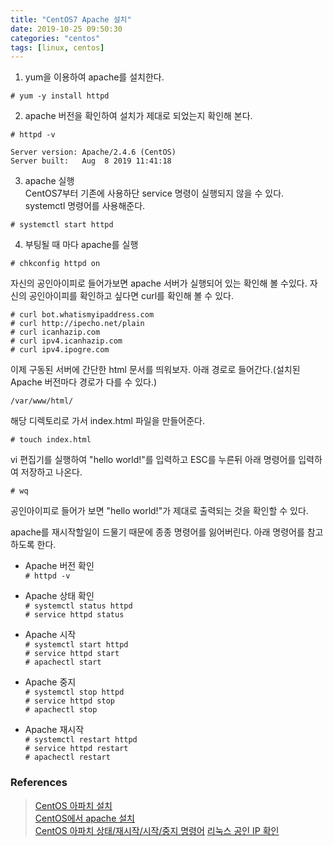 ```yaml
---
title: "CentOS7 Apache 설치"
date: 2019-10-25 09:50:30
categories: "centos"
tags: [linux, centos]
---
```


1. yum을 이용하여 apache를 설치한다.

```
# yum -y install httpd
```

2. apache 버전을 확인하여 설치가 제대로 되었는지 확인해 본다.  

```
# httpd -v

Server version: Apache/2.4.6 (CentOS)
Server built:   Aug  8 2019 11:41:18
```

3. apache 실행  
CentOS7부터 기존에 사용하단 service 명령이 실행되지 않을 수 있다. systemctl 명령어를 사용해준다.

```
# systemctl start httpd
```

4. 부팅될 때 마다 apache를 실행

```
# chkconfig httpd on
```

자신의 공인아이피로 들어가보면 apache 서버가 실행되어 있는 확인해 볼 수있다. 자신의 공인아이피를 확인하고 싶다면 curl를 확인해 볼 수 있다.

`# curl bot.whatismyipaddress.com`  
`# curl http://ipecho.net/plain`  
`# curl icanhazip.com`  
`# curl ipv4.icanhazip.com`  
`# curl ipv4.ipogre.com`

이제 구동된 서버에 간단한 html 문서를 띄워보자. 아래 경로로 들어간다.(설치된 Apache 버전마다 경로가 다를 수 있다.)

`/var/www/html/`

해당 디렉토리로 가서 index.html 파일을 만들어준다.

```
# touch index.html
```

vi 편집기를 실행하여 "hello world!"를 입력하고 ESC를 누른뒤 아래 명령어를 입력하여 저장하고 나온다.

```
# wq
```

공인아이피로 들어가 보면 "hello world!"가 제대로 출력되는 것을 확인할 수 있다.

apache를 재시작할일이 드물기 때문에 종종 명령어를 잃어버린다. 아래 명령어를 참고하도록 한다.

* Apache 버전 확인  
`# httpd -v`

* Apache 상태 확인  
`# systemctl status httpd`  
`# service httpd status`

* Apache 시작  
`# systemctl start httpd`  
`# service httpd start`  
`# apachectl start`

* Apache 중지  
`# systemctl stop httpd`  
`# service httpd stop`  
`# apachectl stop`

* Apache 재시작  
`# systemctl restart httpd`  
`# service httpd restart`  
`# apachectl restart`

### References
> [CentOS 아파치 설치](https://zetawiki.com/wiki/CentOS_아파치_설치)  
> [CentOS에서 apache 설치](https://toma0912.tistory.com/55)  
> [CentOS 아파치 상태/재시작/시작/중지 명령어](https://web-inf.tistory.com/16)
> [리눅스 공인 IP 확인](https://zetawiki.com/wiki/리눅스_공인_IP_확인)
